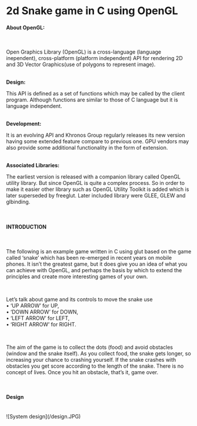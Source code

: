 # 2d Snake game in C using OpenGL

<h4>About OpenGL:</h4> <br>
<p>Open Graphics Library (OpenGL) is a cross-language (language inependent), cross-platform (platform independent) API for rendering 2D and 3D Vector Graphics(use of polygons to represent image).</p><br>
<b>Design:</b> <p>This API is defined as a set of functions which may be called by the client program. Although functions are similar to those of C language but it is language independent.</p><br>
<b>Development:</b><p>It is an evolving API and Khronos Group regularly releases its new version having some extended feature compare to previous one. GPU vendors may also provide some additional functionality in the form of extension.</p><br>
<b>Associated Libraries:</b><p>The earliest version is released with a companion library called OpenGL utility library. But since OpenGL is quite a complex process. So in order to make it easier other library such as OpenGL Utility Toolkit is added which is later superseded by freeglut. Later included library were GLEE, GLEW and glbinding.</p><br>
<h4>INTRODUCTION</h4> <br>
<p>The following is an example game written in C using glut based on the game called ‘snake’ which has been re-emerged in recent years on mobile phones. It isn’t the greatest game, but it does give you an idea of what you can achieve with OpenGL, and perhaps the basis by which to extend the principles and create more interesting games of your own.</p><br>
<p>Let’s  talk about game and its controls to move the snake use<br>
•	‘UP ARROW’ for UP,<br>
•	‘DOWN ARROW’ for DOWN,<br>
•	‘LEFT ARROW’ for LEFT,<br>
•	‘RIGHT ARROW’ for RIGHT.</p><br>
<p>The aim of the game is to collect the dots (food) and avoid obstacles (window and the snake itself). As you collect food, the snake gets longer, so increasing your chance to crashing yourself. If the snake crashes with obstacles you get score according to the length of the snake. There is no concept of lives. Once you hit an obstacle, that’s it, game over.</p></br>
<h4>Design</h4> <br>
  ![System design](/design.JPG)

